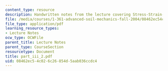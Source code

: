 ```yaml
---
content_type: resource
description: Handwritten notes from the lecture covering Stress-Strain-Strength properties.
file: /media/courses/1-361-advanced-soil-mechanics-fall-2004/08462ec54c026c26854d5aab036ccdc4_part_iii_2.pdf
file_type: application/pdf
learning_resource_types:
- Lecture Notes
ocw_type: OCWFile
parent_title: Lecture Notes
parent_type: CourseSection
resourcetype: Document
title: part_iii_2.pdf
uid: 08462ec5-4c02-6c26-854d-5aab036ccdc4
---
```

